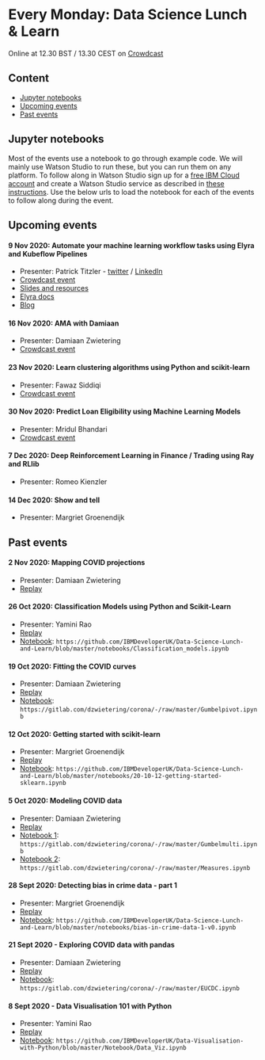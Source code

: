 # Every Monday: Data Science Lunch & Learn

Online at 12.30 BST / 13.30 CEST on [Crowdcast](https://www.crowdcast.io/ibmdevelopereurope)

## Content
* [Jupyter notebooks](#Jupyter)
* [Upcoming events](#Upcoming)
* [Past events](#Past)

<a class="anchor" id="Jupyter"></a>
## Jupyter notebooks

Most of the events use a notebook to go through example code. We will mainly use Watson Studio to run these, but you can run them on any platform. To follow along in Watson Studio sign up for a [free IBM Cloud account](https://ibm.biz/BdqQ4H) and create a Watson Studio service as described in [these instructions](https://github.com/IBMDeveloperUK/data-science-lunch-and-learn/blob/master/watson-studio-instructions.md). Use the below urls to load the notebook for each of the events to follow along during the event. 

<a class="anchor" id="Upcoming"></a>
## Upcoming events

#### 9 Nov 2020: Automate your machine learning workflow tasks using Elyra and Kubeflow Pipelines
* Presenter: Patrick Titzler - [twitter](https://twitter.com/ptitzler) / [LinkedIn](https://www.linkedin.com/in/patrick-titzler/)
* [Crowdcast event](https://www.crowdcast.io/e/data-science-lunch-and-6)
* [Slides and resources](https://github.com/CODAIT/presentations/tree/master/talks/2020-11-09_ds_lunch_and_learn)
* [Elyra docs](https://elyra.readthedocs.io/en/latest/)
* [Blog](https://dev.to/ibmdeveloper/automate-your-machine-learning-workflow-tasks-using-elyra-and-kubeflow-pipelines-5d6n)

#### 16 Nov 2020: AMA with Damiaan
* Presenter: Damiaan Zwietering
* [Crowdcast event](https://www.crowdcast.io/e/data-science-lunch-and-7)

#### 23 Nov 2020: Learn clustering algorithms using Python and scikit-learn
* Presenter: Fawaz Siddiqi
* [Crowdcast event](https://www.crowdcast.io/e/data-science-lunch-and-8)

#### 30 Nov 2020: Predict Loan Eligibility using Machine Learning Models
* Presenter: Mridul Bhandari
* [Crowdcast event](https://www.crowdcast.io/e/data-science-lunch-and-9)

#### 7 Dec 2020: Deep Reinforcement Learning in Finance / Trading using Ray and RLlib
* Presenter: Romeo Kienzler

#### 14 Dec 2020: Show and tell
* Presenter: Margriet Groenendijk

<a class="anchor" id="Past"></a>
## Past events

#### 2 Nov 2020: Mapping COVID projections
* Presenter: Damiaan Zwietering
* [Replay](https://www.crowdcast.io/e/data-science-lunch-and-5)

#### 26 Oct 2020: Classification Models using Python and Scikit-Learn 
* Presenter: Yamini Rao
* [Replay](https://www.crowdcast.io/e/data-science-lunch-and-4/register)
* [Notebook](https://github.com/IBMDeveloperUK/Data-Science-Lunch-and-Learn/blob/master/notebooks/Classification_models.ipynb): 
`https://github.com/IBMDeveloperUK/Data-Science-Lunch-and-Learn/blob/master/notebooks/Classification_models.ipynb`

#### 19 Oct 2020: Fitting the COVID curves
* Presenter: Damiaan Zwietering
* [Replay](https://www.crowdcast.io/e/data-science-lunch-and-3)
* [Notebook](https://gitlab.com/dzwietering/corona/-/blob/master/Gumbelpivot.ipynb): `https://gitlab.com/dzwietering/corona/-/raw/master/Gumbelpivot.ipynb`

#### 12 Oct 2020: Getting started with scikit-learn
* Presenter: Margriet Groenendijk
* [Replay](https://www.crowdcast.io/e/data-science-lunch-)
* [Notebook](https://github.com/IBMDeveloperUK/Data-Science-Lunch-and-Learn/blob/master/notebooks/20-10-12-getting-started-sklearn.ipynb): 
`https://github.com/IBMDeveloperUK/Data-Science-Lunch-and-Learn/blob/master/notebooks/20-10-12-getting-started-sklearn.ipynb`

#### 5 Oct 2020: Modeling COVID data
* Presenter: Damiaan Zwietering
* [Replay](https://www.crowdcast.io/e/data-science-lunch-and-2)
* [Notebook 1](https://gitlab.com/dzwietering/corona/-/blob/master/Gumbelmulti.ipynb): `https://gitlab.com/dzwietering/corona/-/raw/master/Gumbelmulti.ipynb`
* [Notebook 2](https://gitlab.com/dzwietering/corona/-/blob/master/Measures.ipynb): `https://gitlab.com/dzwietering/corona/-/raw/master/Measures.ipynb`

#### 28 Sept 2020: Detecting bias in crime data - part 1
* Presenter: Margriet Groenendijk
* [Replay](https://www.crowdcast.io/e/data-science-lunch-and)
* [Notebook](https://github.com/IBMDeveloperUK/Data-Science-Lunch-and-Learn/blob/master/notebooks/bias-in-crime-data-1-v0.ipynb): 
`https://github.com/IBMDeveloperUK/Data-Science-Lunch-and-Learn/blob/master/notebooks/bias-in-crime-data-1-v0.ipynb`

#### 21 Sept 2020 - Exploring COVID data with pandas
* Presenter: Damiaan Zwietering
* [Replay](https://www.crowdcast.io/e/data-science-lunchlearn-COVID)
* [Notebook](https://gitlab.com/dzwietering/corona/-/blob/master/EUCDC.ipynb): `https://gitlab.com/dzwietering/corona/-/raw/master/EUCDC.ipynb`

#### 8 Sept 2020 - Data Visualisation 101 with Python
* Presenter: Yamini Rao
* [Replay](https://www.crowdcast.io/e/data-visualisation-101)
* [Notebook](https://github.com/IBMDeveloperUK/Data-Visualisation-with-Python/blob/master/Notebook/Data_Viz.ipynb): `https://github.com/IBMDeveloperUK/Data-Visualisation-with-Python/blob/master/Notebook/Data_Viz.ipynb`
